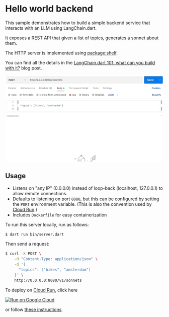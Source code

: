 # Hello world backend

This sample demonstrates how to build a simple backend service that interacts with an LLM using
LangChain.dart.

It exposes a REST API that given a list of topics, generates a sonnet about them.

The HTTP server is implemented using [package:shelf](https://pub.dev/packages/shelf).

You can find all the details in the [LangChain.dart 101: what can you build with it?](https://blog.langchaindart.dev/langchain-dart-101-what-can-you-build-with-it-%EF%B8%8F-99a92ccaec5f)
blog post.

![Hello world backend](hello_world_backend.gif)

## Usage

- Listens on "any IP" (0.0.0.0) instead of loop-back (localhost, 127.0.0.1) to
  allow remote connections.
- Defaults to listening on port `8080`, but this can be configured by setting
  the `PORT` environment variable. (This is also the convention used by
  [Cloud Run](https://cloud.google.com/run).)
- Includes `Dockerfile` for easy containerization

To run this server locally, run as follows:

```bash
$ dart run bin/server.dart
```

Then send a request:

```bash
$ curl -X POST \
    -H "Content-Type: application/json" \
    -d '{
      "topics": ["bikes", "amsterdam"]
    }' \
    http://0.0.0.0:8080/v1/sonnets
```

To deploy on [Cloud Run](https://cloud.google.com/run), click here

[![Run on Google Cloud](https://deploy.cloud.run/button.svg)](https://deploy.cloud.run/?git_repo=https://github.com/davidmigloz/langchain_dart.git&dir=examples/hello_world_backend)

or follow
[these instructions](https://cloud.google.com/run/docs/quickstarts/build-and-deploy/other).
